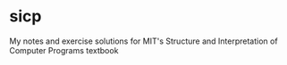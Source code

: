 # sicp
My notes and exercise solutions for MIT's Structure and Interpretation of Computer Programs textbook
